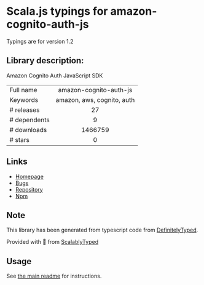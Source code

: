 
# Scala.js typings for amazon-cognito-auth-js

Typings are for version 1.2

## Library description:
Amazon Cognito Auth JavaScript SDK

|                    |                 |
| ------------------ | :-------------: |
| Full name          | amazon-cognito-auth-js |
| Keywords           | amazon, aws, cognito, auth |
| # releases         | 27 |
| # dependents       | 9 |
| # downloads        | 1466759 |
| # stars            | 0 |

## Links
- [Homepage](http://aws.amazon.com/cognito)
- [Bugs](https://github.com/aws/amazon-cognito-auth-js/issues)
- [Repository](https://github.com/aws/amazon-cognito-auth-js)
- [Npm](https://www.npmjs.com/package/amazon-cognito-auth-js)
    


## Note
This library has been generated from typescript code from [DefinitelyTyped](https://definitelytyped.org).

Provided with :purple_heart: from [ScalablyTyped](https://github.com/oyvindberg/ScalablyTyped)

## Usage
See [the main readme](../../readme.md) for instructions.


